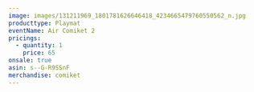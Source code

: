 ```yaml
---
image: images/131211969_1801781626646418_4234665479760550562_n.jpg
producttype: Playmat
eventName: Air Comiket 2
pricings:
  - quantity: 1
    price: 65
onsale: true
asin: s--G-R9SSnF
merchandise: comiket
---
```

